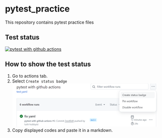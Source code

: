 # pytest_practice
This repository contains pytest practice files

## Test status
[![pytest with github actions](https://github.com/tutti-hobbyist/pytest_practice/actions/workflows/test.yaml/badge.svg)](https://github.com/tutti-hobbyist/pytest_practice/actions/workflows/test.yaml)

## How to show the test status
1. Go to actions tab.
2. Select `Create status badge`
  !["Create status badge"](menu.png)
3. Copy displayed codes and paste it in a markdown.

